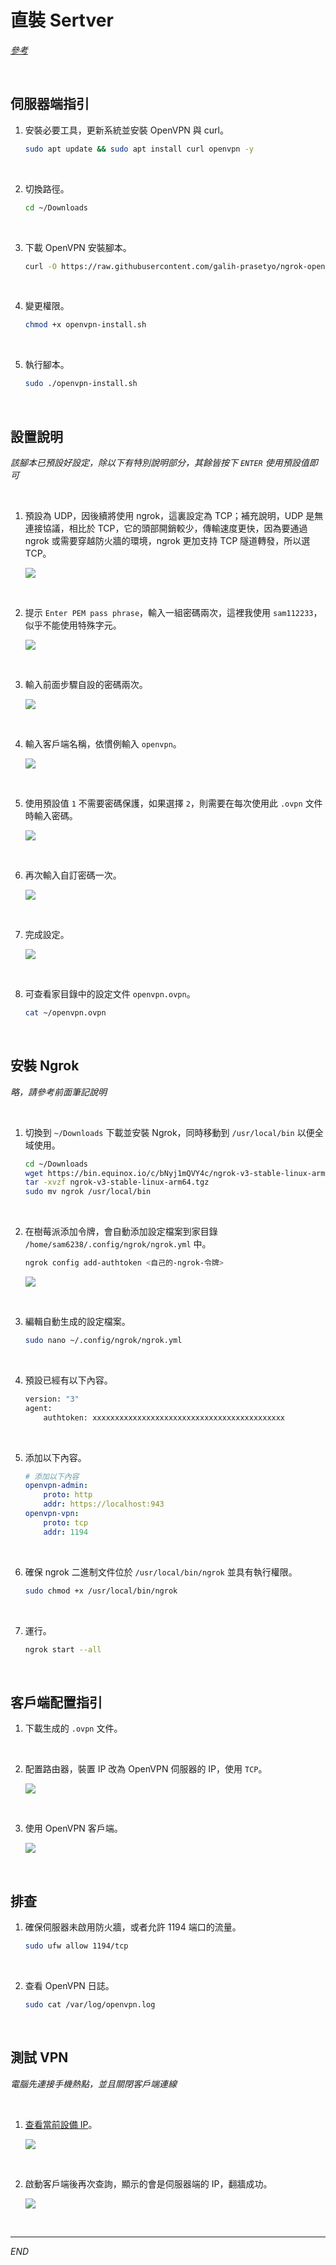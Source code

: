 # 直裝 Sertver

_[參考](https://medium.com/@ivanzhd/setting-up-openvpn-access-server-on-a-raspberry-pi-a-quick-guide-54a12ee8b41f)_

<br>

## 伺服器端指引

1. 安裝必要工具，更新系統並安裝 OpenVPN 與 curl。

    ```bash
    sudo apt update && sudo apt install curl openvpn -y
    ```

<br>

2. 切換路徑。

    ```bash
    cd ~/Downloads
    ```

<br>

3. 下載 OpenVPN 安裝腳本。

    ```bash
    curl -O https://raw.githubusercontent.com/galih-prasetyo/ngrok-openvpn/main/openvpn-install.sh
    ```

<br>

4. 變更權限。

    ```bash
    chmod +x openvpn-install.sh
    ```

<br>

5. 執行腳本。

    ```bash
    sudo ./openvpn-install.sh
    ```

<br>

## 設置說明

_該腳本已預設好設定，除以下有特別說明部分，其餘皆按下 `ENTER` 使用預設值即可_

<br>

1. 預設為 UDP，因後續將使用 ngrok，這裏設定為 TCP；補充說明，UDP 是無連接協議，相比於 TCP，它的頭部開銷較少，傳輸速度更快，因為要通過 ngrok 或需要穿越防火牆的環境，ngrok 更加支持 TCP 隧道轉發，所以選 TCP。

    ![](images/img_23.png)

<br>

2. 提示 `Enter PEM pass phrase`，輸入一組密碼兩次，這裡我使用 `sam112233`，似乎不能使用特殊字元。

    ![](images/img_24.png)

<br>

3. 輸入前面步驟自設的密碼兩次。

    ![](images/img_26.png)

<br>

4. 輸入客戶端名稱，依慣例輸入 `openvpn`。

    ![](images/img_25.png)

<br>

5. 使用預設值 `1` 不需要密碼保護，如果選擇 `2`，則需要在每次使用此 `.ovpn` 文件時輸入密碼。

    ![](images/img_27.png)

<br>

6. 再次輸入自訂密碼一次。

    ![](images/img_28.png)

<br>

7. 完成設定。

    ![](images/img_29.png)

<br>

8. 可查看家目錄中的設定文件 `openvpn.ovpn`。

    ```bash
    cat ~/openvpn.ovpn
    ```

<br>

## 安裝 Ngrok

_略，請參考前面筆記說明_

<br>

1. 切換到 `~/Downloads` 下載並安裝 Ngrok，同時移動到 `/usr/local/bin` 以便全域使用。

    ```bash
    cd ~/Downloads
    wget https://bin.equinox.io/c/bNyj1mQVY4c/ngrok-v3-stable-linux-arm64.tgz
    tar -xvzf ngrok-v3-stable-linux-arm64.tgz
    sudo mv ngrok /usr/local/bin
    ```

<br>

2. 在樹莓派添加令牌，會自動添加設定檔案到家目錄 `/home/sam6238/.config/ngrok/ngrok.yml` 中。

    ```bash
    ngrok config add-authtoken <自己的-ngrok-令牌>
    ```

    ![](images/img_30.png)

<br>

3. 編輯自動生成的設定檔案。

    ```bash
    sudo nano ~/.config/ngrok/ngrok.yml
    ```

<br>

4. 預設已經有以下內容。

    ```bash
    version: "3"
    agent:
        authtoken: xxxxxxxxxxxxxxxxxxxxxxxxxxxxxxxxxxxxxxxxxxx
    ```

<br>

5. 添加以下內容。

    ```yaml
    # 添加以下內容
    openvpn-admin:
        proto: http
        addr: https://localhost:943
    openvpn-vpn:
        proto: tcp
        addr: 1194
    ```

<br>

6. 確保 ngrok 二進制文件位於 `/usr/local/bin/ngrok` 並具有執行權限。

    ```bash
    sudo chmod +x /usr/local/bin/ngrok
    ```

<br>

7. 運行。

    ```bash
    ngrok start --all
    ```

<br>

## 客戶端配置指引

1. 下載生成的 `.ovpn` 文件。

<br>

2. 配置路由器，裝置 IP 改為 OpenVPN 伺服器的 IP，使用 `TCP`。

    ![](images/img_31.png)

<br>

3. 使用 OpenVPN 客戶端。

    ![](images/img_32.png)

<br>

## 排查

1. 確保伺服器未啟用防火牆，或者允許 1194 端口的流量。

    ```bash
    sudo ufw allow 1194/tcp
    ```

<br>

2. 查看 OpenVPN 日誌。

    ```bash
    sudo cat /var/log/openvpn.log
    ```

<br>

## 測試 VPN

_電腦先連接手機熱點，並且關閉客戶端連線_

<br>

1. [查看當前設備 IP](https://www.whatismyip.com.tw/tw/)。

    ![](images/img_33.png)

<br>

2. 啟動客戶端後再次查詢，顯示的會是伺服器端的 IP，翻牆成功。

    ![](images/img_34.png)

<br>

___

_END_